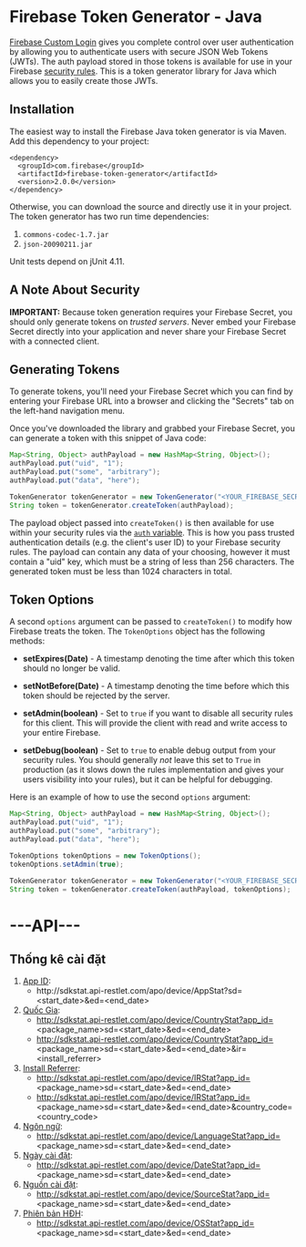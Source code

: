 # Firebase Token Generator - Java

[Firebase Custom Login](https://www.firebase.com/docs/web/guide/simple-login/custom.html)
gives you complete control over user authentication by allowing you to authenticate users
with secure JSON Web Tokens (JWTs). The auth payload stored in those tokens is available
for use in your Firebase [security rules](https://www.firebase.com/docs/security/api/rule/).
This is a token generator library for Java which allows you to easily create those JWTs.


## Installation

The easiest way to install the Firebase Java token generator is via Maven. Add this dependency
to your project:

```
<dependency>
  <groupId>com.firebase</groupId>
  <artifactId>firebase-token-generator</artifactId>
  <version>2.0.0</version>
</dependency>
```

Otherwise, you can download the source and directly use it in your project. The token generator
has two run time dependencies:

1. `commons-codec-1.7.jar`
2. `json-20090211.jar`

Unit tests depend on jUnit 4.11.


## A Note About Security

**IMPORTANT:** Because token generation requires your Firebase Secret, you should only generate
tokens on *trusted servers*. Never embed your Firebase Secret directly into your application and
never share your Firebase Secret with a connected client.


## Generating Tokens

To generate tokens, you'll need your Firebase Secret which you can find by entering your Firebase
URL into a browser and clicking the "Secrets" tab on the left-hand navigation menu.

Once you've downloaded the library and grabbed your Firebase Secret, you can generate a token with
this snippet of Java code:

```java
Map<String, Object> authPayload = new HashMap<String, Object>();
authPayload.put("uid", "1");
authPayload.put("some", "arbitrary");
authPayload.put("data", "here");

TokenGenerator tokenGenerator = new TokenGenerator("<YOUR_FIREBASE_SECRET>");
String token = tokenGenerator.createToken(authPayload);
```

The payload object passed into `createToken()` is then available for use within your
security rules via the [`auth` variable](https://www.firebase.com/docs/security/api/rule/auth.html).
This is how you pass trusted authentication details (e.g. the client's user ID) to your
Firebase security rules. The payload can contain any data of your choosing, however it
must contain a "uid" key, which must be a string of less than 256 characters. The
generated token must be less than 1024 characters in total.


## Token Options

A second `options` argument can be passed to `createToken()` to modify how Firebase treats the
token. The `TokenOptions` object has the following methods:

* **setExpires(Date)** - A timestamp denoting the time after which this token should no longer
be valid.

* **setNotBefore(Date)** - A timestamp denoting the time before which this token should be
rejected by the server.

* **setAdmin(boolean)** - Set to `true` if you want to disable all security rules for this
client. This will provide the client with read and write access to your entire Firebase.

* **setDebug(boolean)** - Set to `true` to enable debug output from your security rules. You
should generally *not* leave this set to `True` in production (as it slows down the rules
implementation and gives your users visibility into your rules), but it can be helpful for
debugging.

Here is an example of how to use the second `options` argument:

```java
Map<String, Object> authPayload = new HashMap<String, Object>();
authPayload.put("uid", "1");
authPayload.put("some", "arbitrary");
authPayload.put("data", "here");

TokenOptions tokenOptions = new TokenOptions();
tokenOptions.setAdmin(true);

TokenGenerator tokenGenerator = new TokenGenerator("<YOUR_FIREBASE_SECRET>");
String token = tokenGenerator.createToken(authPayload, tokenOptions);
```
# ---API---
## Thống kê cài đặt

1. [App ID](http://sdkstat.api-restlet.com/apo/device/AppStat?sd=170320&ed=170330): 
    - http\://sdkstat.api-restlet.com/apo/device/AppStat?sd=<start_date>&ed=<end_date>
2.  [Quốc Gia](http://sdkstat.api-restlet.com/apo/device/CountryStat?sd=170320&ed=170330&app_id=com.loudsound.visualizer.volumebooster&ir=google-play): 
    - http://sdkstat.api-restlet.com/apo/device/CountryStat?app_id=<package_name>sd=<start_date>&ed=<end_date>
    - http://sdkstat.api-restlet.com/apo/device/CountryStat?app_id=<package_name>sd=<start_date>&ed=<end_date>&ir=<install_referrer>
3.  [Install Referrer](http://sdkstat.api-restlet.com/apo/device/IRStat?sd=170320&ed=170330&app_id=com.loudsound.visualizer.volumebooster&country_code=vn): 
    - http://sdkstat.api-restlet.com/apo/device/IRStat?app_id=<package_name>sd=<start_date>&ed=<end_date>
    - http://sdkstat.api-restlet.com/apo/device/IRStat?app_id=<package_name>sd=<start_date>&ed=<end_date>&country_code=<country_code>
4. [Ngôn ngữ](http://sdkstat.api-restlet.com/apo/device/LanguageStat?sd=170320&ed=170330&app_id=com.loudsound.visualizer.volumebooster): 
    - http://sdkstat.api-restlet.com/apo/device/LanguageStat?app_id=<package_name>sd=<start_date>&ed=<end_date>
5. [Ngày cài đặt](http://sdkstat.api-restlet.com/apo/device/AppStat?sd=170320&ed=170330&app_id=com.loudsound.visualizer.volumebooster): 
    - http://sdkstat.api-restlet.com/apo/device/DateStat?app_id=<package_name>sd=<start_date>&ed=<end_date>
6. [Nguồn cài đặt](http://sdkstat.api-restlet.com/apo/device/SourceStat?sd=170320&ed=170330&app_id=com.loudsound.visualizer.volumebooster): 
    - http://sdkstat.api-restlet.com/apo/device/SourceStat?app_id=<package_name>sd=<start_date>&ed=<end_date>
7. [Phiên bản HĐH](http://sdkstat.api-restlet.com/apo/device/OSStat?sd=170320&ed=170330&app_id=com.loudsound.visualizer.volumebooster): 
    - http://sdkstat.api-restlet.com/apo/device/OSStat?app_id=<package_name>sd=<start_date>&ed=<end_date>


